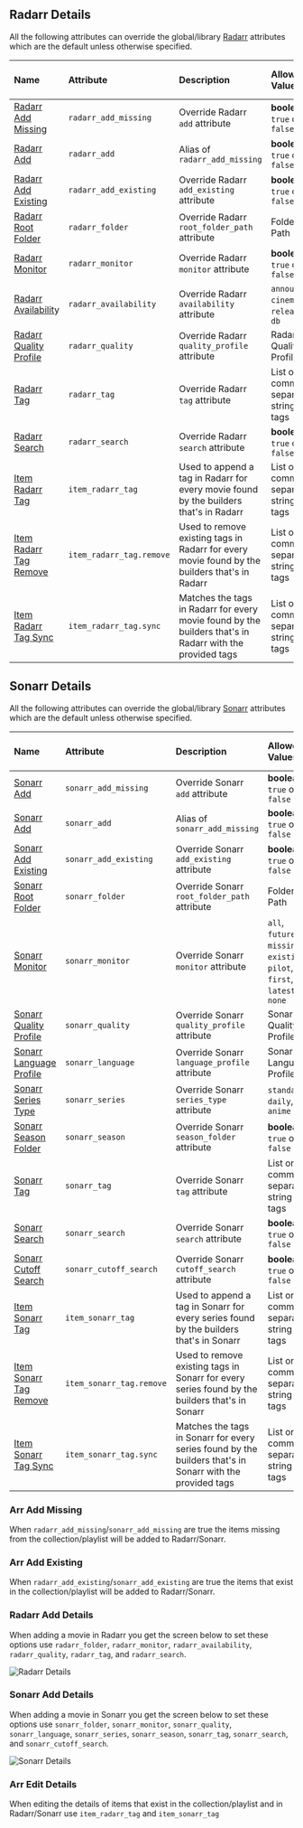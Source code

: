 ## Radarr Details
All the following attributes can override the global/library [Radarr](https://github.com/meisnate12/Plex-Meta-Manager/wiki/Radarr-Attributes) attributes which are the default unless otherwise specified.

| Name | Attribute | Description | Allowed Values | Works with Playlists |
| :--- | :--- | :--- | :--- | :---: |
| [Radarr Add Missing](#arr-add-missing) | `radarr_add_missing` | Override Radarr `add` attribute | **boolean:** `true` or `false` | :heavy_check_mark: |
| [Radarr Add](#arr-add-missing) | `radarr_add` | Alias of `radarr_add_missing` | **boolean:** `true` or `false` | :heavy_check_mark: |
| [Radarr Add Existing](#arr-add-existing) | `radarr_add_existing` | Override Radarr `add_existing` attribute  | **boolean:** `true` or `false` | :heavy_check_mark: |
| [Radarr Root Folder](#radarr-add-details) | `radarr_folder` | Override Radarr `root_folder_path` attribute  | Folder Path | :heavy_check_mark: |
| [Radarr Monitor](#radarr-add-details) | `radarr_monitor` | Override Radarr `monitor` attribute | **boolean:** `true` or `false` | :heavy_check_mark: |
| [Radarr Availabilit](#radarr-add-details)y | `radarr_availability` | Override Radarr `availability` attribute | `announced`, `cinemas`, `released`, `db` | :heavy_check_mark: |
| [Radarr Quality Profile](#radarr-add-details) | `radarr_quality` | Override Radarr `quality_profile` attribute | Radarr Quality Profile | :heavy_check_mark: |
| [Radarr Tag](#radarr-add-details) | `radarr_tag` | Override Radarr `tag` attribute | List or comma-separated string of tags | :heavy_check_mark: |
| [Radarr Search](#radarr-add-details) | `radarr_search` | Override Radarr `search` attribute | **boolean:** `true` or `false` | :heavy_check_mark: |
| [Item Radarr Tag](#arr-edit-details) | `item_radarr_tag` | Used to append a tag in Radarr for every movie found by the builders that's in Radarr | List or comma-separated string of tags | :heavy_check_mark: |
| [Item Radarr Tag Remove](#arr-edit-details) | `item_radarr_tag.remove` | Used to remove existing tags in Radarr for every movie found by the builders that's in Radarr | List or comma-separated string of tags | :heavy_check_mark: |
| [Item Radarr Tag Sync](#arr-edit-details) | `item_radarr_tag.sync` | Matches the tags in Radarr for every movie found by the builders that's in Radarr with the provided tags | List or comma-separated string of tags | :heavy_check_mark: |

## Sonarr Details
All the following attributes can override the global/library [Sonarr](https://github.com/meisnate12/Plex-Meta-Manager/wiki/Sonarr-Attributes) attributes which are the default unless otherwise specified.

| Name | Attribute | Description | Allowed Values | Works with Playlists |
| :--- | :--- | :--- | :--- | :---: |
| [Sonarr Add](#arr-add-missing) | `sonarr_add_missing` | Override Sonarr `add` attribute  | **boolean:** `true` or `false` | :heavy_check_mark: |
| [Sonarr Add](#arr-add-missing) | `sonarr_add` | Alias of `sonarr_add_missing`  | **boolean:** `true` or `false` | :heavy_check_mark: |
| [Sonarr Add Existing](#arr-add-existing) | `sonarr_add_existing` |  Override Sonarr `add_existing` attribute  | **boolean:** `true` or `false` | :heavy_check_mark: |
| [Sonarr Root Folder](#radarr-add-details) | `sonarr_folder` |  Override Sonarr `root_folder_path` attribute | Folder Path | :heavy_check_mark: |
| [Sonarr Monitor](#radarr-add-details) | `sonarr_monitor` |  Override Sonarr `monitor` attribute | `all`, `future`, `missing`, `existing`, `pilot`, `first`, `latest`, `none` | :heavy_check_mark: |
| [Sonarr Quality Profile](#radarr-add-details) | `sonarr_quality` |  Override Sonarr `quality_profile` attribute | Sonarr Quality Profile | :heavy_check_mark: |
| [Sonarr Language Profile](#radarr-add-details) | `sonarr_language` |  Override Sonarr `language_profile` attribute | Sonarr Language Profile | :heavy_check_mark: |
| [Sonarr Series Type](#radarr-add-details) | `sonarr_series` |  Override Sonarr `series_type` attribute | `standard`, `daily`, `anime` | :heavy_check_mark: |
| [Sonarr Season Folder](#radarr-add-details) | `sonarr_season` |  Override Sonarr `season_folder` attribute | **boolean:** `true` or `false` | :heavy_check_mark: |
| [Sonarr Tag](#radarr-add-details) | `sonarr_tag` |  Override Sonarr `tag` attribute | List or comma-separated string of tags | :heavy_check_mark: |
| [Sonarr Search](#radarr-add-details) | `sonarr_search` |  Override Sonarr `search` attribute | **boolean:** `true` or `false` | :heavy_check_mark: |
| [Sonarr Cutoff Search](#radarr-add-details) | `sonarr_cutoff_search` |  Override Sonarr `cutoff_search` attribute | **boolean:** `true` or `false` | :heavy_check_mark: |
| [Item Sonarr Tag](#arr-edit-details) | `item_sonarr_tag` | Used to append a tag in Sonarr for every series found by the builders that's in Sonarr | List or comma-separated string of tags | :heavy_check_mark: |
| [Item Sonarr Tag Remove](#arr-edit-details)  | `item_sonarr_tag.remove` | Used to remove existing tags in Sonarr for every series found by the builders that's in Sonarr | List or comma-separated string of tags | :heavy_check_mark: |
| [Item Sonarr Tag Sync](#arr-edit-details)  | `item_sonarr_tag.sync` | Matches the tags in Sonarr for every series found by the builders that's in Sonarr with the provided tags | List or comma-separated string of tags | :heavy_check_mark: |

### Arr Add Missing
When `radarr_add_missing`/`sonarr_add_missing` are true the items missing from the collection/playlist will be added to Radarr/Sonarr.

### Arr Add Existing
When `radarr_add_existing`/`sonarr_add_existing` are true the items that exist in the collection/playlist will be added to Radarr/Sonarr.

### Radarr Add Details
When adding a movie in Radarr you get the screen below to set these options use `radarr_folder`, `radarr_monitor`, `radarr_availability`, `radarr_quality`, `radarr_tag`, and `radarr_search`.

![Radarr Details](https://raw.githubusercontent.com/wiki/meisnate12/Plex-Meta-Manager/radarr2.png)

### Sonarr Add Details
When adding a movie in Sonarr you get the screen below to set these options use `sonarr_folder`, `sonarr_monitor`, `sonarr_quality`, `sonarr_language`, `sonarr_series`, `sonarr_season`, `sonarr_tag`, `sonarr_search`, and `sonarr_cutoff_search`.

![Sonarr Details](https://raw.githubusercontent.com/wiki/meisnate12/Plex-Meta-Manager/sonarr2.png)

### Arr Edit Details
When editing the details of items that exist in the collection/playlist and in Radarr/Sonarr use `item_radarr_tag` and `item_sonarr_tag`